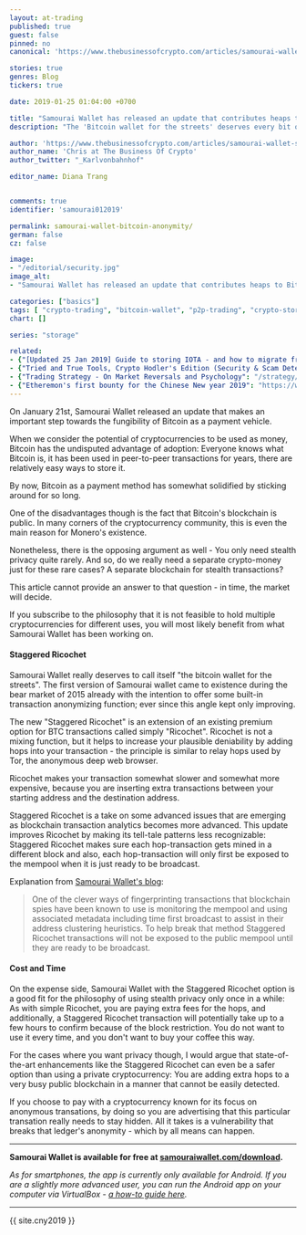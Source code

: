 ```yaml
---
layout: at-trading
published: true
guest: false
pinned: no
canonical: 'https://www.thebusinessofcrypto.com/articles/samourai-wallet-staggered-ricochet'

stories: true
genres: Blog
tickers: true

date: 2019-01-25 01:04:00 +0700

title: "Samourai Wallet has released an update that contributes heaps to Bitcoin's fungibility"
description: "The 'Bitcoin wallet for the streets' deserves every bit of that marketing slogan."

author: 'https://www.thebusinessofcrypto.com/articles/samourai-wallet-staggered-ricochet#about-the-author'
author_name: 'Chris at The Business Of Crypto'
author_twitter: "_Karlvonbahnhof"

editor_name: Diana Trang


comments: true
identifier: 'samourai012019'

permalink: samourai-wallet-bitcoin-anonymity/
german: false
cz: false

image:
- "/editorial/security.jpg"
image_alt:
- "Samourai Wallet has released an update that contributes heaps to Bitcoin's fungibility"

categories: ["basics"]
tags: [ "crypto-trading", "bitcoin-wallet", "p2p-trading", "crypto-storage", "samourai-wallet", "businessofcrypto"]
chart: []

series: "storage"

related:
- {"[Updated 25 Jan 2019] Guide to storing IOTA - and how to migrate from Light Wallet to Trinity": "/security/iota"}
- {"Tried and True Tools, Crypto Hodler's Edition (Security & Scam Detection)": "/security/tools"}
- {"Trading Strategy - On Market Reversals and Psychology": "/strategy/reversals/"}
- {"Etheremon's first bounty for the Chinese New year 2019": "https://www.thebusinessofcrypto.com/intelligence/etheremons-chinese-new-year-2019-1/"}
---
```


On January 21st, Samourai Wallet released an update that makes an important step towards the fungibility of Bitcoin as a payment vehicle.

When we consider the potential of cryptocurrencies to be used as money, Bitcoin has the undisputed advantage of adoption: Everyone knows what Bitcoin is, it has been used in peer-to-peer transactions for years, there are relatively easy ways to store it.

By now, Bitcoin as a payment method has somewhat solidified by sticking around for so long.

One of the disadvantages though is the fact that Bitcoin's blockchain is public. In many corners of the cryptocurrency community, this is even the main reason for Monero's existence.

Nonetheless, there is the opposing argument as well - You only need stealth privacy quite rarely. And so, do we really need a separate crypto-money just for these rare cases? A separate blockchain for stealth transactions?

This article cannot provide an answer to that question - in time, the market will decide.

If you subscribe to the philosophy that it is not feasible to hold multiple cryptocurrencies for different uses, you will most likely benefit from what Samourai Wallet has been working on.  

#### Staggered Ricochet

Samourai Wallet really deserves to call itself "the bitcoin wallet for the streets". The first version of Samourai wallet came to existence during the bear market of 2015 already with the intention to offer some built-in transaction anonymizing function; ever since this angle kept only improving.

The new "Staggered Ricochet" is an extension of an existing premium option for BTC transactions called simply "Ricochet". Ricochet is not a mixing function, but it helps to increase your plausible deniability by adding hops into your transaction - the principle is similar to relay hops used by Tor, the anonymous deep web browser.

Ricochet makes your transaction somewhat slower and somewhat more expensive, because you are inserting extra transactions between your starting address and the destination address.

Staggered Ricochet is a take on some advanced issues that are emerging as blockchain transaction analytics becomes more advanced. This update improves Ricochet by making its tell-tale patterns less recognizable: Staggered Ricochet makes sure each hop-transaction gets mined in a different block and also, each hop-transaction will only first be exposed to the mempool when it is just ready to be broadcast.

Explanation from [Samourai Wallet's blog](https://blog.samouraiwallet.com/post/182192289762/staggered-ricochet-utxo-tagging-paynym-ux):

> One of the clever ways of fingerprinting transactions that blockchain spies have been known to use is monitoring the mempool and using associated metadata including time first broadcast to assist in their address clustering heuristics. To help break that method Staggered Ricochet transactions will not be exposed to the public mempool until they are ready to be broadcast.

#### Cost and Time

On the expense side, Samourai Wallet with the Staggered Ricochet option is a good fit for  the philosophy of using stealth privacy only once in a while: As with simple Ricochet, you are paying extra fees for the hops, and additionally, a Staggered Ricochet transaction will potentially take up to a few hours to confirm because of the block restriction. You do not want to use it every time, and you don't want to buy your coffee this way.

For the cases where you want privacy though, I would argue that state-of-the-art enhancements like the Staggered Ricochet can even be a safer option than using a private cryptocurrency: You are adding extra hops to a very busy public blockchain in a manner that cannot be easily detected.

If you choose to pay with a cryptocurrency known for its focus on anonymous transations, by doing so you are advertising that this particular transation really needs to stay hidden. All it takes is a vulnerability that breaks that ledger's anonymity - which by all means can happen.

***

**Samourai Wallet is available for free at [samouraiwallet.com/download](https://samouraiwallet.com/download).**

*As for smartphones, the app is currently only available for Android. If you are a slightly more advanced user, you can run the Android app on your computer via VirtualBox - [a how-to guide here](https://www.altcointrading.net/security/virtualbox).*

***

{{ site.cny2019 }}
